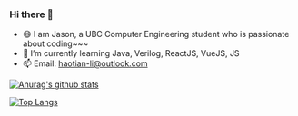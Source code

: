 ### Hi there 👋

- 😄 I am Jason, a UBC Computer Engineering student who is passionate about coding~~~
- 🌱 I’m currently learning Java, Verilog, ReactJS, VueJS, JS
- 📫 Email: haotian-li@outlook.com


[![Anurag's github stats](https://github-readme-stats.vercel.app/api?username=JasonLi-9933&show_icons=true)](https://github.com/anuraghazra/github-readme-stats)

[![Top Langs](https://github-readme-stats.vercel.app/api/top-langs/?username=JasonLi-9933&layout=compact)](https://github.com/anuraghazra/github-readme-stats)
